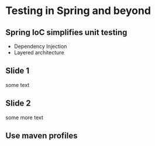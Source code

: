 # Testing in Spring and beyond



## Spring IoC simplifies unit testing
- Dependency Injection
- Layered architecture



## Slide 1
some text 



## Slide 2
some more text




## Use maven profiles